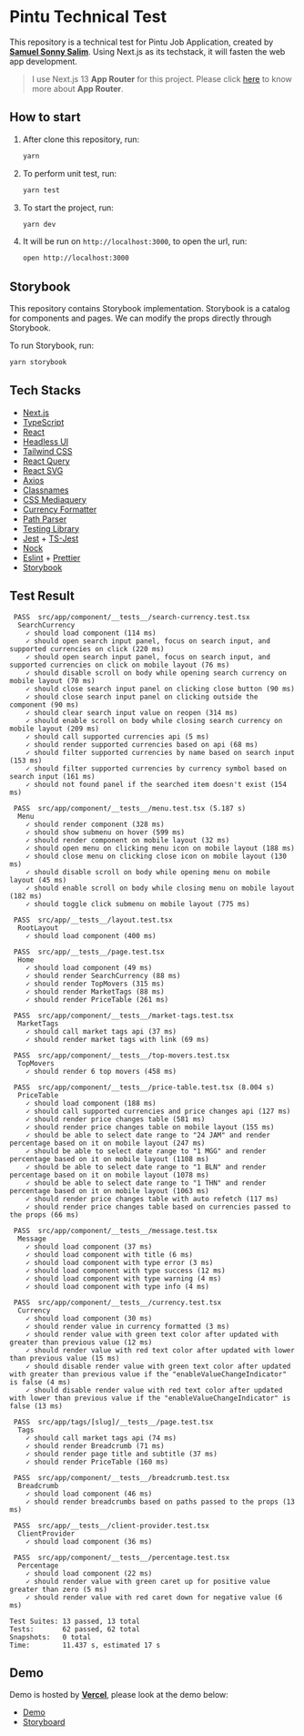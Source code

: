# Pintu Technical Test

This repository is a technical test for Pintu Job Application, created by **[Samuel Sonny Salim](https://www.linkedin.com/in/samuelsonnysalim/)**. Using Next.js as its techstack, it will fasten the web app development.

> I use Next.js 13 **App Router** for this project. Please click [here](https://nextjs.org/docs/app) to know more about **App Router**.

## How to start

1. After clone this repository, run:
   ```sh
   yarn
   ```

2. To perform unit test, run:
   ```sh
   yarn test
   ```

3. To start the project, run:
   ```sh
   yarn dev
   ```

4. It will be run on `http://localhost:3000`, to open the url, run:
   ```sh
   open http://localhost:3000
   ```

## Storybook

This repository contains Storybook implementation. Storybook is a catalog for components and pages. We can modify the props directly through Storybook.

To run Storybook, run:
```sh
yarn storybook
```

## Tech Stacks

- [Next.js](https://nextjs.org/)
- [TypeScript](https://www.typescriptlang.org/)
- [React](https://react.dev/)
- [Headless UI](https://headlessui.com/)
- [Tailwind CSS](https://tailwindcss.com/)
- [React Query](https://tanstack.com/query/latest)
- [React SVG](https://www.npmjs.com/package/react-svg)
- [Axios](https://axios-http.com/docs/intro)
- [Classnames](https://www.npmjs.com/package/classnames)
- [CSS Mediaquery](https://www.npmjs.com/package/css-mediaquery)
- [Currency Formatter](https://www.npmjs.com/package/currency-formatter)
- [Path Parser](https://www.npmjs.com/package/path-parser)
- [Testing Library](https://testing-library.com/)
- [Jest](https://jestjs.io/) + [TS-Jest](https://www.npmjs.com/package/ts-jest)
- [Nock](https://www.npmjs.com/package/nock)
- [Eslint](https://eslint.org/) + [Prettier](https://prettier.io/)
- [Storybook](https://storybook.js.org/)

## Test Result

```
 PASS  src/app/component/__tests__/search-currency.test.tsx
  SearchCurrency
    ✓ should load component (114 ms)
    ✓ should open search input panel, focus on search input, and supported currencies on click (220 ms)
    ✓ should open search input panel, focus on search input, and supported currencies on click on mobile layout (76 ms)
    ✓ should disable scroll on body while opening search currency on mobile layout (70 ms)
    ✓ should close search input panel on clicking close button (90 ms)
    ✓ should close search input panel on clicking outside the component (90 ms)
    ✓ should clear search input value on reopen (314 ms)
    ✓ should enable scroll on body while closing search currency on mobile layout (209 ms)
    ✓ should call supported currencies api (5 ms)
    ✓ should render supported currencies based on api (68 ms)
    ✓ should filter supported currencies by name based on search input (153 ms)
    ✓ should filter supported currencies by currency symbol based on search input (161 ms)
    ✓ should not found panel if the searched item doesn't exist (154 ms)

 PASS  src/app/component/__tests__/menu.test.tsx (5.187 s)
  Menu
    ✓ should render component (328 ms)
    ✓ should show submenu on hover (599 ms)
    ✓ should render component on mobile layout (32 ms)
    ✓ should open menu on clicking menu icon on mobile layout (188 ms)
    ✓ should close menu on clicking close icon on mobile layout (130 ms)
    ✓ should disable scroll on body while opening menu on mobile layout (45 ms)
    ✓ should enable scroll on body while closing menu on mobile layout (182 ms)
    ✓ should toggle click submenu on mobile layout (775 ms)

 PASS  src/app/__tests__/layout.test.tsx
  RootLayout
    ✓ should load component (400 ms)

 PASS  src/app/__tests__/page.test.tsx
  Home
    ✓ should load component (49 ms)
    ✓ should render SearchCurrency (88 ms)
    ✓ should render TopMovers (315 ms)
    ✓ should render MarketTags (88 ms)
    ✓ should render PriceTable (261 ms)

 PASS  src/app/component/__tests__/market-tags.test.tsx
  MarketTags
    ✓ should call market tags api (37 ms)
    ✓ should render market tags with link (69 ms)

 PASS  src/app/component/__tests__/top-movers.test.tsx
  TopMovers
    ✓ should render 6 top movers (458 ms)

 PASS  src/app/component/__tests__/price-table.test.tsx (8.004 s)
  PriceTable
    ✓ should load component (188 ms)
    ✓ should call supported currencies and price changes api (127 ms)
    ✓ should render price changes table (581 ms)
    ✓ should render price changes table on mobile layout (155 ms)
    ✓ should be able to select date range to "24 JAM" and render percentage based on it on mobile layout (247 ms)
    ✓ should be able to select date range to "1 MGG" and render percentage based on it on mobile layout (1108 ms)
    ✓ should be able to select date range to "1 BLN" and render percentage based on it on mobile layout (1078 ms)
    ✓ should be able to select date range to "1 THN" and render percentage based on it on mobile layout (1063 ms)
    ✓ should render price changes table with auto refetch (117 ms)
    ✓ should render price changes table based on currencies passed to the props (66 ms)

 PASS  src/app/component/__tests__/message.test.tsx
  Message
    ✓ should load component (37 ms)
    ✓ should load component with title (6 ms)
    ✓ should load component with type error (3 ms)
    ✓ should load component with type success (12 ms)
    ✓ should load component with type warning (4 ms)
    ✓ should load component with type info (4 ms)

 PASS  src/app/component/__tests__/currency.test.tsx
  Currency
    ✓ should load component (30 ms)
    ✓ should render value in currency formatted (3 ms)
    ✓ should render value with green text color after updated with greater than previous value (12 ms)
    ✓ should render value with red text color after updated with lower than previous value (15 ms)
    ✓ should disable render value with green text color after updated with greater than previous value if the "enableValueChangeIndicator" is false (4 ms)
    ✓ should disable render value with red text color after updated with lower than previous value if the "enableValueChangeIndicator" is false (13 ms)

 PASS  src/app/tags/[slug]/__tests__/page.test.tsx
  Tags
    ✓ should call market tags api (74 ms)
    ✓ should render Breadcrumb (71 ms)
    ✓ should render page title and subtitle (37 ms)
    ✓ should render PriceTable (160 ms)

 PASS  src/app/component/__tests__/breadcrumb.test.tsx
  Breadcrumb
    ✓ should load component (46 ms)
    ✓ should render breadcrumbs based on paths passed to the props (13 ms)

 PASS  src/app/__tests__/client-provider.test.tsx
  ClientProvider
    ✓ should load component (36 ms)

 PASS  src/app/component/__tests__/percentage.test.tsx
  Percentage
    ✓ should load component (22 ms)
    ✓ should render value with green caret up for positive value greater than zero (5 ms)
    ✓ should render value with red caret down for negative value (6 ms)

Test Suites: 13 passed, 13 total
Tests:       62 passed, 62 total
Snapshots:   0 total
Time:        11.437 s, estimated 17 s
```

## Demo

Demo is hosted by **[Vercel](https://vercel.com/)**, please look at the demo below:

- [Demo](https://pintu-technical-test.vercel.app/)
- [Storyboard](https://pintu-technical-test-storybook.vercel.app/)